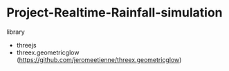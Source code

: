 # Project-Realtime-Rainfall-simulation
library
 - threejs
 - threex.geometricglow (https://github.com/jeromeetienne/threex.geometricglow)